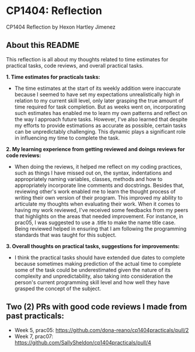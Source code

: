 # CP1404: Reflection

CP1404 Reflection by Hexon Hartley Jimenez

## About this README

This reflection is all about my thoughts related to time estimates for practical tasks, code reviews, and overall
practical tasks.

**1. Time estimates for practicals tasks:**

- The time estimates at the start of its weekly addition were inaccurate because I seemed to have set my expectations
  unrealistically high in relation to my current skill level, only later grasping the true amount of time required for
  task completion. But as weeks went on, incorporating such estimates has enabled me to learn my own patterns and
  reflect on the way I approach future tasks. However, I've also learned that despite my efforts to provide estimations
  as accurate as possible, certain tasks can be unpredictably challenging. This dynamic plays a significant role in
  influencing my time to complete the task.

**2. My learning experience from getting reviewed and doings reviews for code reviews:**

- When doing the reviews, it helped me reflect on my coding practices, such as things I have missed out on, the
  syntax, indentations and appropriately naming variables, classes, methods and how to appropriately incorporate line
  comments and docstrings. Besides that, reviewing other's work enabled me to learn the thought process of writing their
  own version of their program. This improved my ability to articulate my thoughts when evaluating their work. When it
  comes to having my work reviewed, I've received some feedbacks from my peers that highlights on the areas that needed
  improvement. For instance, in prac05, I was suggested to use a .title to make the name title case. Being reviewed
  helped in ensuring that I  am following the programming standards that was taught for this subject.

**3. Overall thoughts on practical tasks, suggestions for improvements:**

- I think the practical tasks should have extended due dates to complete because sometimes making prediction of the
  actual time to complete some of the task could be underestimated given the nature of its complexity and
  unpredictability, also taking into consideration the person's current programming skill level and how well they have
  grasped the concept of the subject.

## Two (2) PRs with good code reviews I made from past practicals:

- Week 5, prac05: https://github.com/dona-reano/cp1404practicals/pull/2
- Week 7, prac07: https://github.com/SallySheldon/cp1404practicals/pull/4

